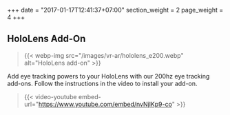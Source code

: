 +++
date = "2017-01-17T12:41:37+07:00"
section_weight = 2
page_weight = 4
+++

## HoloLens Add-On

> {{< webp-img src="/images/vr-ar/hololens_e200.webp" alt="HoloLens add-on" >}}

Add eye tracking powers to your HoloLens with our 200hz eye tracking add-ons. Follow the instructions in the video to install your add-on.

> {{< video-youtube embed-url="https://www.youtube.com/embed/nvNjlKp9-co" >}}

